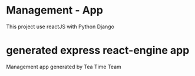 # Management - App
This project use reactJS with Python Django

generated express react-engine app
======================

Management app generated by Tea Time Team
